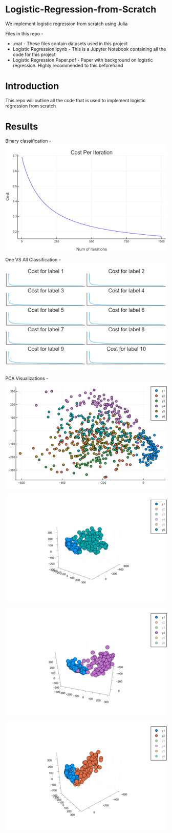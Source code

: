 # Logistic-Regression-from-Scratch
We implement logistic regression from scratch using Julia

Files in this repo - 
* .mat - These files contain datasets used in this project
* Logistic Regression.ipynb - This is a Jupyter Notebook containing all the code for this project
* Logistic Regression Paper.pdf - Paper with background on logistic regression. Highly recommended to this beforehand

# Introduction
This repo will outline all the code that is used to implement logistic regression from scratch


# Results

Binary classification - <br>
![](./images/singleCost.png)  

One VS All Classification - <br>
![](./images/manyCost.png)

PCA Visualizations - <br>
![](./images/2DPCA.png)

![](./images/3DPCA1.png)

![](./images/3DPCA2.png)

![](./images/3DPCA3.png)
